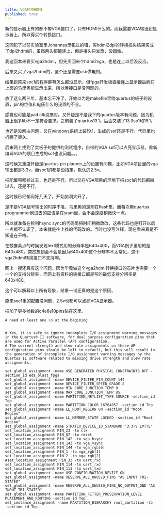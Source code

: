 ```yaml
---
title: VGA转换HDMI
published: true
---
```


新的显示器上有的都不带VGA接口了，只有HDMI什么的。而我需要VGA输出到显示器上，所以得买个转换接口。

这回犯了以前实验室里Johannes里犯过的错，买hdmi2dpi的转换插头结果买成了dpi2hdmi的，虽然两头都能连上，但是接头只发热，没图像。

我这回本来要买vga2hdmi，但先买回来个hdmi2vga，也是连上以后没反应。

后来又买了vga2hdmi的，这个还是需要usb供电的。

结果跑原来soc1的程序屏幕怎么都没显示，但fpga开发板直接连上显示器后刷在上面的马里奥能显示出来，所以传接口是没问题的。

放了这么两三年，基本忘干净了，开始以为是makefile里给quartus的板子的设置，pin的位值和电压什么的设置的不全。

感觉也可能是pad clk没搞对。又怀疑是不是我下的quartus版本有问题，因为机器上很多lib不一定符合要求。之前装了quartus13.1，后面又装了13.0sp1和19.1。

也还是没解决问题，又在windows系统上装19.1，生成的sof还是不行。代码里也折腾了很久。

后来网上找到了卖板子的提供的测试程序，自带的VGA.sof可以点亮显示器。重新编译VGA的项目生成的sof也没问题。。。

这时候又重度怀疑是quartus pin planner上的设置有问题，比如VGA项目里的vga输出都是3.3v，而soc1的都是没指定，默认的2.5v。

把配置项都抄过去，也还是不行。所以又在VGA项目的环境下把soc1的代码都搬过去，还是不行。

这时候已经郁闷好几天了，开始脑洞大开了。

是不是VGA信号输出的时序不准，马里奥的是刷在flash里，而每次用quartus programmer刷进去的应该是在sram里，会不会速度稍微快一点。

所以就准备在控制hsync sync的代码里把时间稍微改改，这些代码也是打开以后一点都不认识了，本来就是往上找的代码改的。当时也没写注释，现在看来真是不知道在干啥。

在数像素点的时候发现text模式用的分辨率是640x400，而VGA例子里用的是640x480。突然想到会不会是因为640x400这个分辨率不太常见，这个vga2hdmi转换接口不支持啊。

网上一搜还真有这个问题，因为毕竟做这个vga2hdmi转换接口的芯片也需要一个一个的支持分辨率，而网上有资料的转接口都是写的最低支持分辨率是640x480。

这个可以解释以上所有现象，结果一试还真的是这个原因。

原来soc1里的配置没问题，2.5v也都可以点亮VGA显示器。

把加了更多参数的c4e6e10pins贴在这里。

`````shell
# need at least one \n at the begining


# Yes, it is safe to ignore incomplete I/O assignment warning messages in the Quartus® II software, for dual purpose configuration pins that are used for Active Parallel (AP) configuration.
# The current strength and slew rate assignments on these AP configuration pins should be left to default, but this will result in the generation of incomplete I/O assignment warning messages by the Quartus II software related to missing drive strength and slew rate assignments.

set_global_assignment -name USE_GENERATED_PHYSICAL_CONSTRAINTS OFF -section_id eda_blast_fpga
set_global_assignment -name DEVICE_FILTER_PIN_COUNT 144
set_global_assignment -name DEVICE_FILTER_SPEED_GRADE 8
set_global_assignment -name MIN_CORE_JUNCTION_TEMP 0
set_global_assignment -name MAX_CORE_JUNCTION_TEMP 85
set_global_assignment -name PARTITION_NETLIST_TYPE SOURCE -section_id Top
set_global_assignment -name PARTITION_COLOR 16764057 -section_id Top
set_global_assignment -name LL_ROOT_REGION ON -section_id "Root Region"
set_global_assignment -name LL_MEMBER_STATE LOCKED -section_id "Root Region"
set_global_assignment -name STRATIX_DEVICE_IO_STANDARD "3.3-V LVTTL"
set_location_assignment PIN_23 -to clk
set_location_assignment PIN_87 -to reset
set_location_assignment PIN_142 -to vga_hsync
set_location_assignment PIN_143 -to vga_vsync
set_location_assignment PIN_144 -to vga_rgb[0]
set_location_assignment PIN_1 -to vga_rgb[1]
set_location_assignment PIN_2 -to vga_rgb[2]
#set_location_assignment PIN_33 -to uart_rxd
set_location_assignment PIN_114 -to uart_rxd
set_location_assignment PIN_113 -to uart_txd
set_global_assignment -name USE_CONFIGURATION_DEVICE ON
set_global_assignment -name RESERVE_ALL_UNUSED_PINS "AS INPUT TRI-STATED"
set_global_assignment -name RESERVE_ALL_UNUSED_PINS_NO_OUTPUT_GND "AS INPUT TRI-STATED"
set_global_assignment -name PARTITION_FITTER_PRESERVATION_LEVEL PLACEMENT_AND_ROUTING -section_id Top
set_instance_assignment -name PARTITION_HIERARCHY root_partition -to | -section_id Top

`````



